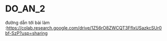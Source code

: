 # DO_AN_2
đường dẫn tới bài làm :https://colab.research.google.com/drive/1Z56rO8ZWCQT3FflxUSazkcSUr0bf-SzP?usp=sharing
